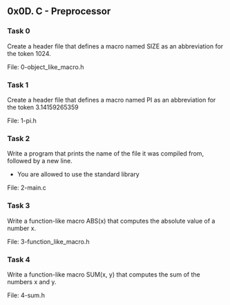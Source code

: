 ## 0x0D. C - Preprocessor

### Task 0

Create a header file that defines a macro named SIZE as an abbreviation for the token 1024.

File: 0-object_like_macro.h

### Task 1

Create a header file that defines a macro named PI as an abbreviation for the token 3.14159265359

File: 1-pi.h

### Task 2

Write a program that prints the name of the file it was compiled from, followed by a new line.
- You are allowed to use the standard library

File: 2-main.c

### Task 3

Write a function-like macro ABS(x) that computes the absolute value of a number x.

File: 3-function_like_macro.h

### Task 4

Write a function-like macro SUM(x, y) that computes the sum of the numbers x and y.

File: 4-sum.h
